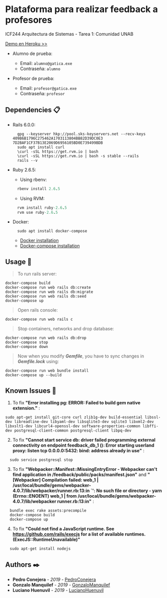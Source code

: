 # Plataforma para realizar feedback a profesores
ICF244 Arquitectura de Sistemas - Tarea 1: Comunidad UNAB

[Demo en Heroku >>](https://feedback-produc.herokuapp.com/)

* Alumno de prueba: 
  * Email: `alumno@gatica.exe`
  * Contraseña: `alumno`

* Profesor de prueba: 
  * Email: `profesor@gatica.exe`
  * Contraseña: `profesor`
## Dependencies 📋
* Rails 6.0.0:
  ```Rails
    gpg --keyserver hkp://pool.sks-keyservers.net --recv-keys 409B6B1796C275462A1703113804BB82D39DC0E3 7D2BAF1CF37B13E2069D6956105BD0E739499BDB
    sudo apt install curl
    \curl -sSL https://get.rvm.io | bash
    \curl -sSL https://get.rvm.io | bash -s stable --rails
    rails --v
  ```

* Ruby 2.6.5:

  * Using rbenv:
  ```Ruby
    rbenv install 2.6.5
  ```
  * Using RVM:
  ```Ruby
    rvm install ruby-2.6.5
    rvm use ruby-2.6.5
  ```

* Docker:
  ```Docker
    sudo apt install docker-compose
  ```
  * [Docker installation](https://docs.docker.com/install/)
  * [Docker-compose installation](https://docs.docker.com/compose/install/)

## Usage 🚀
>To run rails server:
```Docker
docker-compose build
docker-compose run web rails db:create
docker-compose run web rails db:migrate
docker-compose run web rails db:seed
docker-compose up
```

>Open rails console:
```Docker
docker-compose run web rails c
```

>Stop containers, networks and drop database:
```Docker
docker-compose run web rails db:drop
docker-compose stop
docker-compose down
```

>Now when you modify **_Gemfile_**, you have to sync changes in **_Gemfile.lock_** using:
```Docker
docker-compose run web bundle install
docker-compose up --build
```
## Known Issues 📢
1) To fix **"Error installing pg: ERROR: Failed to build gem native extension."** :
```Fix
sudo apt-get install git-core curl zlib1g-dev build-essential libssl-dev libreadline-dev libyaml-dev libsqlite3-dev sqlite3 libxml2-dev libxslt1-dev libcurl4-openssl-dev software-properties-common libffi-dev postgresql-client-common postgresql-client libpq-dev
```

2) To fix **"Cannot start service db: driver failed programming external connectivity on endpoint feedback_db_1 (): Error starting userland proxy: listen tcp 0.0.0.0:5432: bind: address already in use"** :
```Fix
  sudo service postgresql stop
```

3) To fix **"Webpacker::Manifest::MissingEntryError - Webpacker can't find application in /feedback/public/packs/manifest.json"** and **"[Webpacker] Compilation failed: web_1  | /usr/local/bundle/gems/webpacker-4.0.7/lib/webpacker/runner.rb:13:in `': No such file or directory - yarn (Errno::ENOENT) web_1  |     from /usr/local/bundle/gems/webpacker-4.0.7/lib/webpacker runner.rb:13:in"** :
```Fix
  bundle exec rake assets:precompile
  docker-compose build
  docker-compose up
```

4) To fix **"Could not find a JavaScript runtime. See https://github.com/rails/execjs for a list of available runtimes. (ExecJS::RuntimeUnavailable)"**
```Fix
  sudo apt-get install nodejs
```

## Authors ✒️
* **Pedro Conejera** - *2019* - [PedroConejera](https://github.com/PedroConejera)
* **Gonzalo Manquilef** - *2019* - [GonzaloManquilef](https://github.com/GonzaloManquilef)
* **Luciano Huenuvil** - *2019* - [LucianoHuenuvil](https://github.com/lucianohuenuvil)

